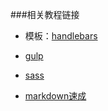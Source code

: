 ###相关教程链接
* 模板：[handlebars](http://www.cnblogs.com/iyangyuan/archive/2013/12/12/3471227.html)  

* [gulp](http://www.gulpjs.com.cn/)  

* [sass](http://www.ruanyifeng.com/blog/2012/06/sass.html)  

* [markdown速成](http://www.jianshu.com/p/1e402922ee32/)

